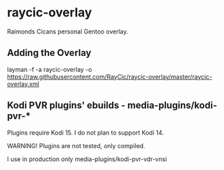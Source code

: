 # raycic-overlay
Raimonds Cicans personal Gentoo overlay.

## Adding the Overlay
layman -f -a raycic-overlay -o https://raw.githubusercontent.com/RayCic/raycic-overlay/master/raycic-overlay.xml

## Kodi PVR plugins' ebuilds - media-plugins/kodi-pvr-*
Plugins require Kodi 15. I do not plan to support Kodi 14.

WARNING! Plugins are not tested, only compiled.

I use in production only media-plugins/kodi-pvr-vdr-vnsi
